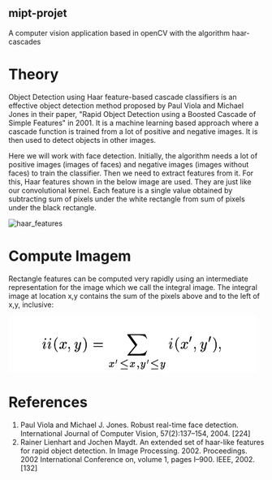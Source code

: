 ## mipt-projet

A computer vision application based in openCV with the algorithm haar-cascades

# Theory

Object Detection using Haar feature-based cascade classifiers is an effective object detection method proposed by Paul Viola and Michael Jones in their paper, "Rapid Object Detection using a Boosted Cascade of Simple Features" in 2001. It is a machine learning based approach where a cascade function is trained from a lot of positive and negative images. It is then used to detect objects in other images.

Here we will work with face detection. Initially, the algorithm needs a lot of positive images (images of faces) and negative images (images without faces) to train the classifier. Then we need to extract features from it. For this, Haar features shown in the below image are used. They are just like our convolutional kernel. Each feature is a single value obtained by subtracting sum of pixels under the white rectangle from sum of pixels under the black rectangle.

![haar_features](https://user-images.githubusercontent.com/55165630/143433964-254993ff-def9-4294-8902-e2c100119224.jpg)


# Compute Imagem

Rectangle features can be computed very rapidly using an intermediate representation for the image which we call the integral image. The integral image at location x,y contains the sum of the pixels above and to the left of x,y, inclusive:

![equation](images/equacao.png)





# References

1. Paul Viola and Michael J. Jones. Robust real-time face detection. International Journal of Computer Vision, 57(2):137–154, 2004. [224]
2. Rainer Lienhart and Jochen Maydt. An extended set of haar-like features for rapid object detection. In Image Processing. 2002. Proceedings. 2002 International Conference on, volume 1, pages I–900. IEEE, 2002. [132]
